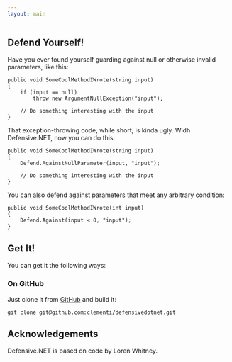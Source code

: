 ```yaml
---
layout: main
---
```


## Defend Yourself!

Have you ever found yourself guarding against null or otherwise invalid parameters, like this:

    public void SomeCoolMethodIWrote(string input)
    {
        if (input == null)
            throw new ArgumentNullException("input");

        // Do something interesting with the input
    }

That exception-throwing code, while short, is kinda ugly. Widh Defensive.NET, now you can do this:

    public void SomeCoolMethodIWrote(string input)
    {
        Defend.AgainstNullParameter(input, "input");

        // Do something interesting with the input
    }

You can also defend against parameters that meet any arbitrary condition:

    public void SomeCoolMethodIWrote(int input)
    {
        Defend.Against(input < 0, "input");
    }

## Get It!

You can get it the following ways:

### On GitHub

Just clone it from [GitHub][] and build it:

    git clone git@github.com:clementi/defensivedotnet.git

## Acknowledgements

Defensive.NET is based on code by Loren Whitney.

[github]: http://github.com/clementi/defensivedotnet
